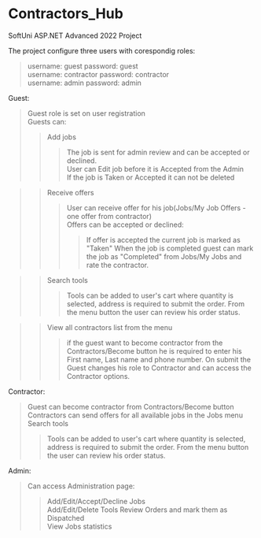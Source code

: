 # Contractors_Hub
SoftUni ASP.NET Advanced 2022 Project

The project configure three users with corespondig roles:  

>username: guest password: guest  
>username: contractor password: contractor  
>username: admin password: admin  
  
Guest:  
>Guest role is set on user registration  
>Guests can: 
>>Add jobs  
>>>The job is sent for admin review and can be accepted or declined.  
>>>User can Edit job before it is Accepted from the Admin  
>>>If the job is Taken or Accepted it can not be deleted  
  
>>Receive offers  
>>>User can receive offer for his job(Jobs/My Job Offers - one offer from contractor)  
>>>Offers can be accepted or declined:  
>>>>If offer is accepted the current job is marked as "Taken"
>>>>When the job is completed guest can mark the job as "Completed" from Jobs/My Jobs and rate the contractor.  

>>Search tools  
>>>Tools can be added to user's cart where quantity is selected, address is required to submit the order. From the menu button the user can review his order status.  

>>View all contractors list from the menu  
>>>if the guest want to become contractor from the Contractors/Become button he is required to enter his First name, Last name and phone number. On submit the Guest changes his role to Contractor and can access the Contractor options.  

Contractor:  
>Guest can become contractor from Contractors/Become button  
>Contractors can send offers for all available jobs in the Jobs menu  
>Search tools  
>>Tools can be added to user's cart where quantity is selected, address is required to submit the order. From the menu button the user can review his order status.  

Admin:  
>Can access Administration page:  
>>Add/Edit/Accept/Decline Jobs  
>>Add/Edit/Delete Tools
>>Review Orders and mark them as Dispatched  
>>View Jobs statistics
